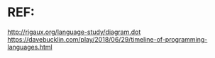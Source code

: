 # REF:

http://rigaux.org/language-study/diagram.dot
https://davebucklin.com/play/2018/06/29/timeline-of-programming-languages.html
